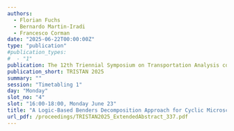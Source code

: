 ```yaml
---
authors:
  - Florian Fuchs
  - Bernardo Martin-Iradi
  - Francesco Corman
date: "2025-06-22T00:00:00Z"
type: "publication"
#publication_types:
#  - "1"
publication: The 12th Triennial Symposium on Transportation Analysis conference
publication_short: TRISTAN 2025
summary: ""
session: "Timetabling 1"
day: "Monday"
slot_no: "4"
slot: "16:00-18:00, Monday June 23"
title: "A Logic-Based Benders Decomposition Approach for Cyclic Microscopic Timetabling"
url_pdf: /proceedings/TRISTAN2025_ExtendedAbstract_337.pdf
---
```

